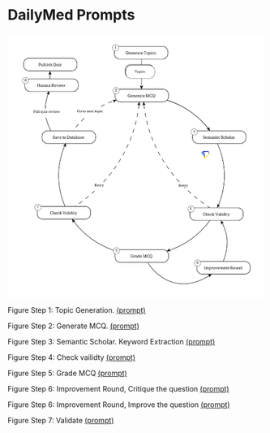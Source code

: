 # DailyMed Prompts

![Pipeline workflow](images/workflow.jpg)

Figure Step 1: Topic Generation. [(prompt)](HG_topics.prmpt) 

Figure Step 2: Generate MCQ. [(prompt)](quiz.prmpt) 

Figure Step 3: Semantic Scholar. Keyword Extraction [(prompt)](text-to-query.prmpt)

Figure Step 4: Check vailidty [(prompt)](verify-question.prmpt)

Figure Step 5: Grade MCQ [(prompt)](grade.prmpt)

Figure Step 6: Improvement Round, Critique the question [(prompt)](critique.prmpt)

Figure Step 6: Improvement Round, Improve the question [(prompt)](improve.prmpt)

Figure Step 7: Validate [(prompt)](validate.prmpt)



